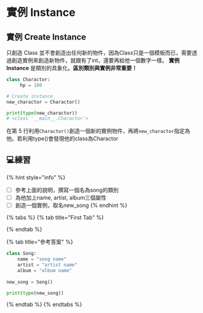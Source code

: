 # 實例 Instance

## 實例 Create Instance

只創造 Class 並不會創造出任何新的物件，因為Class只是一個模板而已，需要透過創造實例來創造新物件，就跟有了int，還要再給他一個數字一樣。 **實例 Instance** 是類別的具象化。**區別類別與實例非常重要！**

```python
class Charactor:
     hp = 100

# Create instance
new_charactor = Charactor()

print(type(new_charactor))
# <class '__main__.Charactor'>
```

在第 5 行利用`Charactor()`創造一個新的實例物件，再將`new_charactor`指定為他。若利用type\(\)會發現他的class為Charactor

## 💻練習

{% hint style="info" %}
* [ ] 參考上面的說明，撰寫一個名為song的類別
* [ ] 為他加上name, artist, album三個屬性
* [ ] 創造一個實例，取名new\_song
{% endhint %}

{% tabs %}
{% tab title="First Tab" %}

{% endtab %}

{% tab title="參考答案" %}
```python
class Song:
    name = "song name"
    artist = "artist name"
    album = "album name"
    
new_song = Song()

print(type(new_song))
```
{% endtab %}
{% endtabs %}





